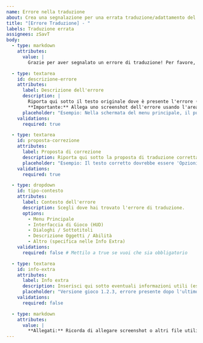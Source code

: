 ```yaml
---
name: Errore nella traduzione
about: Crea una segnalazione per una errata traduzione/adattamento del gioco
title: "[Errore Traduzione] - "
labels: Traduzione errata
assignees: zSavT
body:
  - type: markdown
    attributes:
      value: |
        Grazie per aver segnalato un errore di traduzione! Per favore, compila i campi seguenti.

  - type: textarea
    id: descrizione-errore
    attributes:
      label: Descrizione dell'errore
      description: |
        Riporta qui sotto il testo originale dove è presente l'errore (o descrivi la situazione).
        **Importante:** Allega uno screenshot dell'errore usando l'area 'Attach files' qui sotto (puoi trascinare il file).
      placeholder: "Esempio: Nella schermata del menu principale, il pulsante 'Options' è tradotto come..."
    validations:
      required: true

  - type: textarea
    id: proposta-correzione
    attributes:
      label: Proposta di correzione
      description: Riporta qui sotto la proposta di traduzione corretta da dover inserire.
      placeholder: "Esempio: Il testo corretto dovrebbe essere 'Opzioni'."
    validations:
      required: true

  - type: dropdown
    id: tipo-contesto
    attributes:
      label: Contesto dell'errore
      description: Scegli dove hai trovato l'errore di traduzione.
      options:
        - Menu Principale
        - Interfaccia di Gioco (HUD)
        - Dialoghi / Sottotitoli
        - Descrizione Oggetti / Abilità
        - Altro (specifica nelle Info Extra)
    validations:
      required: false # Mettilo a true se vuoi che sia obbligatorio

  - type: textarea
    id: info-extra
    attributes:
      label: Info extra
      description: Inserisci qui sotto eventuali informazioni utili (es. versione del gioco, contesto specifico se hai scelto 'Altro' nel menu a tendina, ecc.).
      placeholder: "Versione gioco 1.2.3, errore presente dopo l'ultimo aggiornamento..."
    validations:
      required: false

  - type: markdown
    attributes:
      value: |
        **Allegati:** Ricorda di allegare screenshot o altri file utili trascinandoli nell'area sottostante o cliccando su 'Attach files'.
---
```

